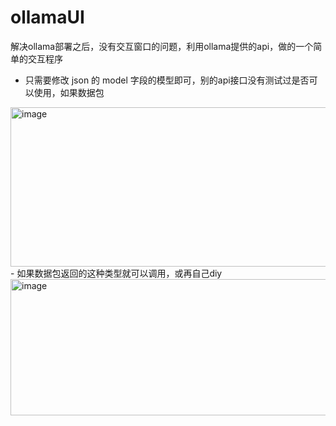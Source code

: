 # ollamaUI
解决ollama部署之后，没有交互窗口的问题，利用ollama提供的api，做的一个简单的交互程序

- 只需要修改 json 的 model 字段的模型即可，别的api接口没有测试过是否可以使用，如果数据包
<img width="897" height="255" alt="image" src="https://github.com/user-attachments/assets/5740a7f5-9be2-4813-96a2-d1325629099f" />
- 如果数据包返回的这种类型就可以调用，或再自己diy
<img width="759" height="218" alt="image" src="https://github.com/user-attachments/assets/ec8ebfb0-7e8e-4ef6-bbc3-f59efe78ef34" />
